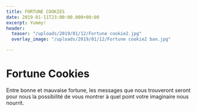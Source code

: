 ```yaml
---
title: FORTUNE COOKIES
date: 2019-01-11T23:00:00.000+00:00
excerpt: Yummy!
header:
  teaser: "/uploads/2019/01/12/Fortune cookie2.jpg"
  overlay_image: "/uploads/2019/01/12/Fortune cookie2 ban.jpg"

---
```

# Fortune Cookies

Entre bonne et mauvaise fortune, les messages que nous trouveront seront pour nous la possibilité de vous montrer à quel point votre imaginaire nous nourrit. 